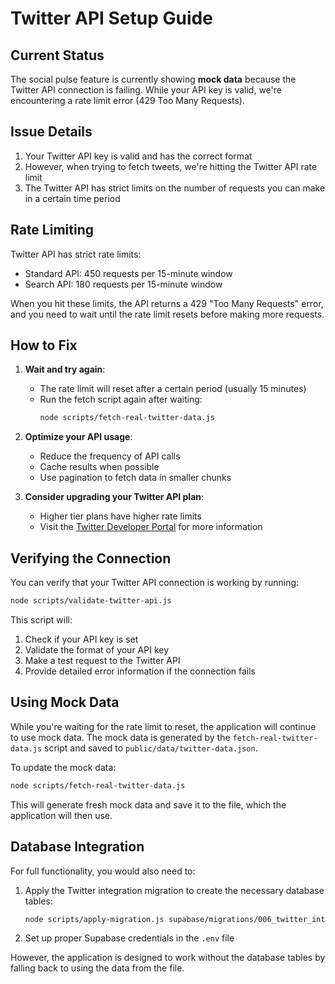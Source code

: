 # Twitter API Setup Guide

## Current Status

The social pulse feature is currently showing **mock data** because the Twitter API connection is failing. While your API key is valid, we're encountering a rate limit error (429 Too Many Requests).

## Issue Details

1. Your Twitter API key is valid and has the correct format
2. However, when trying to fetch tweets, we're hitting the Twitter API rate limit
3. The Twitter API has strict limits on the number of requests you can make in a certain time period

## Rate Limiting

Twitter API has strict rate limits:
- Standard API: 450 requests per 15-minute window
- Search API: 180 requests per 15-minute window

When you hit these limits, the API returns a 429 "Too Many Requests" error, and you need to wait until the rate limit resets before making more requests.

## How to Fix

1. **Wait and try again**:
   - The rate limit will reset after a certain period (usually 15 minutes)
   - Run the fetch script again after waiting:
     ```bash
     node scripts/fetch-real-twitter-data.js
     ```

2. **Optimize your API usage**:
   - Reduce the frequency of API calls
   - Cache results when possible
   - Use pagination to fetch data in smaller chunks

3. **Consider upgrading your Twitter API plan**:
   - Higher tier plans have higher rate limits
   - Visit the [Twitter Developer Portal](https://developer.twitter.com/en/portal/dashboard) for more information

## Verifying the Connection

You can verify that your Twitter API connection is working by running:

```bash
node scripts/validate-twitter-api.js
```

This script will:
1. Check if your API key is set
2. Validate the format of your API key
3. Make a test request to the Twitter API
4. Provide detailed error information if the connection fails

## Using Mock Data

While you're waiting for the rate limit to reset, the application will continue to use mock data. The mock data is generated by the `fetch-real-twitter-data.js` script and saved to `public/data/twitter-data.json`.

To update the mock data:

```bash
node scripts/fetch-real-twitter-data.js
```

This will generate fresh mock data and save it to the file, which the application will then use.

## Database Integration

For full functionality, you would also need to:

1. Apply the Twitter integration migration to create the necessary database tables:
   ```bash
   node scripts/apply-migration.js supabase/migrations/006_twitter_integration.sql
   ```

2. Set up proper Supabase credentials in the `.env` file

However, the application is designed to work without the database tables by falling back to using the data from the file.